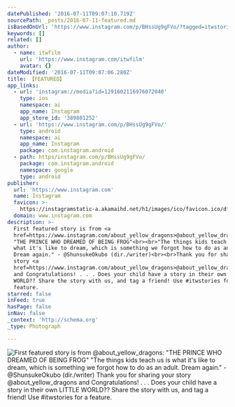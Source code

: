 ```yaml
---
datePublished: '2016-07-11T09:07:10.719Z'
sourcePath: _posts/2016-07-11-featured.md
isBasedOnUrl: 'https://www.instagram.com/p/BHssUg9gFVo/?tagged=itwstories'
keywords: []
related: []
author:
  - name: itwfilm
    url: 'https://www.instagram.com/itwfilm'
    avatar: {}
dateModified: '2016-07-11T09:07:06.280Z'
title: 【FEATURED】
app_links:
  - url: 'instagram://media?id=1291602116976072040'
    type: ios
    namespace: ai
    app_name: Instagram
    app_store_id: '389801252'
  - url: 'https://www.instagram.com/p/BHssUg9gFVo/'
    type: android
    namespace: ai
    app_name: Instagram
    package: com.instagram.android
  - path: https/instagram.com/p/BHssUg9gFVo/
    package: com.instagram.android
    namespace: google
    type: android
publisher:
  url: 'https://www.instagram.com'
  name: Instagram
  favicon: >-
    https://instagramstatic-a.akamaihd.net/h1/images/ico/favicon.ico/dfa85bb1fd63.ico
  domain: www.instagram.com
description: >-
  First featured story is from <a
  href=https://www.instagram.com/about_yellow_dragons>@about_yellow_dragons</a>:
  "THE PRINCE WHO DREAMED OF BEING FROG"<br><br>"The things kids teach us is
  what it's like to dream, which is something we forgot how to do as an adult.
  Dream again." - @ShunsukeOkubo (dir./writer)<br><br>Thank you for sharing your
  story <a
  href=https://www.instagram.com/about_yellow_dragons>@about_yellow_dragons</a>
  and Congratulations! . . . Does your child have a story in their own LITTLE
  WORLD?? Share the story with us, and tag a friend! Use #itwstories for a
  feature.
starred: false
inFeed: true
hasPage: false
inNav: false
_context: 'http://schema.org'
_type: Photograph

---
```

![First featured story is from <a href=https://www.instagram.com/about_yellow_dragons>@about_yellow_dragons</a>: "THE PRINCE WHO DREAMED OF BEING FROG"<br><br>"The things kids teach us is what it's like to dream, which is something we forgot how to do as an adult. Dream again." - @ShunsukeOkubo (dir./writer)<br><br>Thank you for sharing your story <a href=https://www.instagram.com/about_yellow_dragons>@about_yellow_dragons</a> and Congratulations! . . . Does your child have a story in their own LITTLE WORLD?? Share the story with us, and tag a friend! Use #itwstories for a feature.](https://imgflo.herokuapp.com/graph/vahj1ThiexotieMo/7e4dfbb5e21eabba19cf41b5be66d20a/noop.jpg?input=https%3A%2F%2Fscontent.cdninstagram.com%2Ft51.2885-15%2Fsh0.08%2Fe35%2Fp640x640%2F13643586_214921298908365_2114742272_n.jpg%3Fig_cache_key%3DMTI5MTYwMjExNjk3NjA3MjA0MA%253D%253D.2)